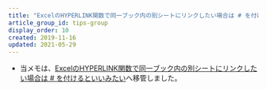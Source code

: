 ```yaml
---
title: "ExcelのHYPERLINK関数で同一ブック内の別シートにリンクしたい場合は # を付けるといいみたい"
article_group_id: tips-group
display_order: 10
created: 2019-11-16
updated: 2021-05-29
---
```

- 当メモは、[ExcelのHYPERLINK関数で同一ブック内の別シートにリンクしたい場合は # を付けるといいみたい](https://thinktwice.tech/it/excel/hyperlink_in_the_same_book/)へ移管しました。
